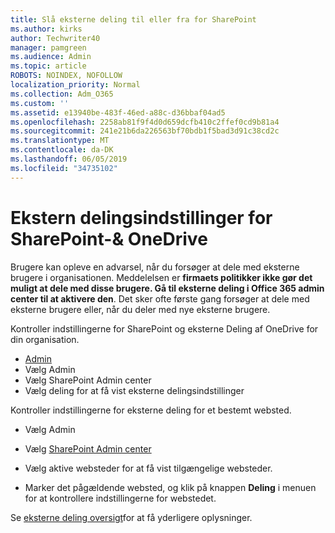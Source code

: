 ```yaml
---
title: Slå eksterne deling til eller fra for SharePoint
ms.author: kirks
author: Techwriter40
manager: pamgreen
ms.audience: Admin
ms.topic: article
ROBOTS: NOINDEX, NOFOLLOW
localization_priority: Normal
ms.collection: Adm_O365
ms.custom: ''
ms.assetid: e13940be-483f-46ed-a88c-d36bbaf04ad5
ms.openlocfilehash: 2258ab81f9f4d0d659dcfb410c2ffef0cd9b81a4
ms.sourcegitcommit: 241e21b6da226563bf70bdb1f5bad3d91c38cd2c
ms.translationtype: MT
ms.contentlocale: da-DK
ms.lasthandoff: 06/05/2019
ms.locfileid: "34735102"
---
```

# <a name="external-sharing-settings-for-sharepoint--onedrive"></a>Ekstern delingsindstillinger for SharePoint-& OneDrive

Brugere kan opleve en advarsel, når du forsøger at dele med eksterne brugere i organisationen. Meddelelsen er **firmaets politikker ikke gør det muligt at dele med disse brugere. Gå til eksterne deling i Office 365 admin center til at aktivere den**. Det sker ofte første gang forsøger at dele med eksterne brugere eller, når du deler med nye eksterne brugere.

Kontroller indstillingerne for SharePoint og eksterne Deling af OneDrive for din organisation.

- [Admin](https://admin.microsoft.com/AdminPortal/Home#/homepage">https://admin.microsoft.com/)
- Vælg Admin
- Vælg SharePoint Admin center
- Vælg deling for at få vist eksterne delingsindstillinger

Kontroller indstillingerne for eksterne deling for et bestemt websted.

- Vælg Admin

- Vælg [SharePoint Admin center](https://admin.microsoft.com/AdminPortal/Home#/homepage">https://admin.microsoft.com/)

- Vælg aktive websteder for at få vist tilgængelige websteder.
- Marker det pågældende websted, og klik på knappen **Deling** i menuen for at kontrollere indstillingerne for webstedet.

Se [eksterne deling oversigt](https://docs.microsoft.com/en-us/sharepoint/external-sharing-overview)for at få yderligere oplysninger.